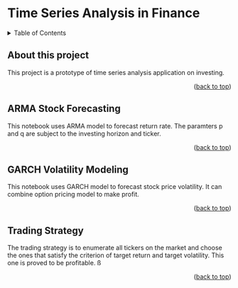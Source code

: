 # Time Series Analysis in Finance

<!-- TABLE OF CONTENTS -->
<details>
  <summary>Table of Contents</summary>
  <ol>
    <li> <a href="#ABOUT THE PROJECT">About This Project</a>
    <li> <a href="#ARMA Stock Forecasting">ARMA Stock Forecasting</a>
    </li>
    <li> <a href="#GARCH Volatility Modeling">GARCH Volatility Modeling</a>
    </li>
    <li> <a href="#Trading Strategy">Trading Strategy</a>
    </li>
  </ol>
</details>

<!-- ABOUT THE PROJECT -->
## About this project

This project is a prototype of time series analysis application on investing.

<p align="right">(<a href="#top">back to top</a>)</p>

<!-- ARMA Stock Forecasting -->
## ARMA Stock Forecasting

This notebook uses ARMA model to forecast return rate. The paramters p and q are subject to the investing horizon and ticker.

<p align="right">(<a href="#top">back to top</a>)</p>

<!-- GARCH Volatility Modeling -->
## GARCH Volatility Modeling

This notebook uses GARCH model to forecast stock price volatility. It can combine option pricing model to make profit.

<p align="right">(<a href="#top">back to top</a>)</p>

<!-- Trading Strategy -->
## Trading Strategy

The trading strategy is to enumerate all tickers on the market and choose the ones that satisfy the criterion of target return and target volatility. This one is proved to be profitable.
ß
<p align="right">(<a href="#top">back to top</a>)</p>

